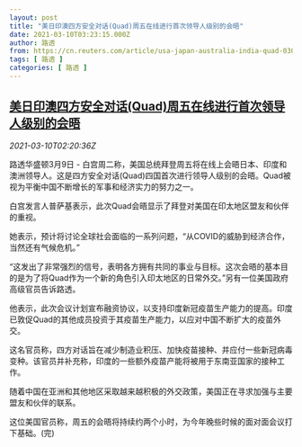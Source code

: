 ```yaml
---
layout: post
title: "美日印澳四方安全对话(Quad)周五在线进行首次领导人级别的会晤"
date: 2021-03-10T03:23:15.000Z
author: 路透
from: https://cn.reuters.com/article/usa-japan-australia-india-quad-0309-tues-idCNKBS2B206I
tags: [ 路透 ]
categories: [ 路透 ]
---
```

<!--1615346595000-->
[美日印澳四方安全对话(Quad)周五在线进行首次领导人级别的会晤](https://cn.reuters.com/article/usa-japan-australia-india-quad-0309-tues-idCNKBS2B206I)
------

<div>
<div><i>2021-03-10T02:20:36Z</i></div><p>路透华盛顿3月9日 - 白宫周二称，美国总统拜登周五将在线上会晤日本、印度和澳洲领导人。这是四方安全对话(Quad)四国首次进行领导人级别的会晤。Quad被视为平衡中国不断增长的军事和经济实力的努力之一。</p><p>白宫发言人普萨基表示，此次Quad会晤显示了拜登对美国在印太地区盟友和伙伴的重视。</p><p>她表示，预计将讨论全球社会面临的一系列问题，“从COVID的威胁到经济合作，当然还有气候危机。”</p><p>“这发出了非常强烈的信号，表明各方拥有共同的事业与目标。这次会晤的基本目的是为了将Quad作为一个新的角色引入印太地区的日常外交。”另有一位美国政府高级官员告诉路透。</p><p>他表示，此次会议计划宣布融资协议，以支持印度新冠疫苗生产能力的提高。印度已敦促Quad的其他成员投资于其疫苗生产能力，以应对中国不断扩大的疫苗外交。</p><p>这名官员称，四方对话旨在减少制造业积压、加快疫苗接种、并应付一些新冠病毒变种。该官员并补充称，印度的一些额外疫苗产能将被用于东南亚国家的接种工作。</p><p>随着中国在亚洲和其他地区采取越来越积极的外交政策，美国正在寻求加强与主要盟友和伙伴的联系。</p><p>这位美国官员称，周五的会晤将持续约两个小时，为今年晚些时候的面对面会议打下基础。(完)</p>
</div>
